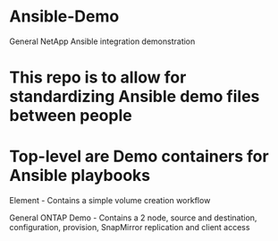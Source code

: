 # Ansible-Demo
 General NetApp Ansible integration demonstration

# This repo is to allow for standardizing Ansible demo files between people

# Top-level are Demo containers for Ansible playbooks
Element - Contains a simple volume creation workflow

General ONTAP Demo - Contains a 2 node, source and destination, configuration, provision, SnapMirror replication and client access
